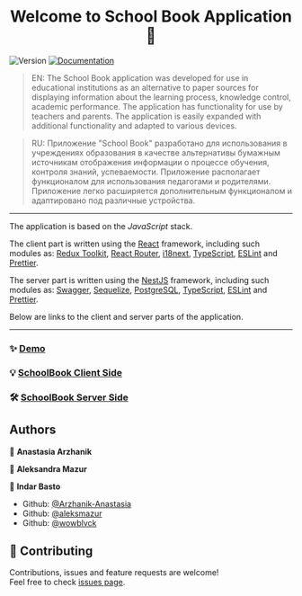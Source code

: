 <h1 align="center">Welcome to School Book Application 👋</h1>
<p>
  <img alt="Version" src="https://img.shields.io/badge/version-1.0.0-blue.svg?cacheSeconds=2592000" />
  <a href="https://school-book-production.up.railway.app/api/docs" target="_blank">
    <img alt="Documentation" src="https://img.shields.io/badge/documentation-yes-brightgreen.svg" />
  </a>
</p>

> EN: The School Book application was developed for use in educational institutions as an alternative to paper sources for displaying information about the learning process, knowledge control, academic performance. The application has functionality for use by teachers and parents. The application is easily expanded with additional functionality and adapted to various devices.

> RU: Приложение "School Book" разработано для использования в учреждениях образования в качестве альтернативы бумажным источникам отображения информации о процессе обучения, контроля знаний, успеваемости. Приложение располагает функционалом для использования педагогами и родителями. Приложение легко расширяется дополнительным функционалом и адаптировано под различные устройства.

---
The application is based on the *JavaScript* stack.

The client part is written using the [React](https://reactjs.org/) framework, including such modules as: [Redux Toolkit](https://redux-toolkit.js.org/), [React Router](https://github.com/remix-run/react-router#readme), [i18next](https://www.i18next.com/), [TypeScript](https://www.typescriptlang.org/), [ESLint](https://eslint.org/) and [Prettier](https://prettier.io/).

The server part is written using the [NestJS](https://nestjs.com/) framework, including such modules as: [Swagger](https://swagger.io/), [Sequelize](https://sequelize.org), [PostgreSQL](https://www.postgresql.org/), [TypeScript](https://www.typescriptlang.org/), [ESLint](https://eslint.org/) and [ Prettier](https://prettier.io/).

Below are links to the client and server parts of the application.

---

### ✨ [Demo](https://school-record-book-rss.netlify.app/)

### 💡 [SchoolBook Client Side](./client/README.md)

### 🛠 [SchoolBook Server Side](./server/README.md)

## Authors

👤 **Anastasia Arzhanik**

👤 **Aleksandra Mazur**

👤 **Indar Basto**

* Github: [@Arzhanik-Anastasia](https://github.com/Arzhanik-Anastasia)
* Github: [@aleksmazur](https://github.com/aleksmazur)
* Github: [@wowblvck](https://github.com/wowblvck)

## 🤝 Contributing

Contributions, issues and feature requests are welcome!<br />Feel free to check [issues page](https://github.com/aleksmazur/SchoolBook/issues). 